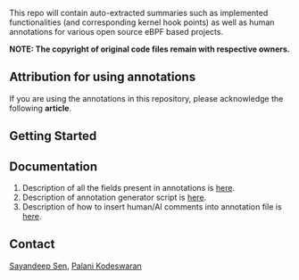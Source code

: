 This repo will contain auto-extracted summaries such as implemented functionalities (and corresponding kernel hook points) as well as human annotations for various open source eBPF based projects.

**NOTE: The copyright of original code files remain with respective owners.**
## Attribution for using annotations
If you are using the annotations in this repository, please acknowledge the following **article**.
## Getting Started
## Documentation
1. Description of all the fields present in annotations is [here](documentation.md).
2. Description of annotation generator script is [here](ANNOTATION_GENERATOR.md).
3. Description of how to insert human/AI comments into annotation file is [here](COMMENT_ADDITION.md).
## Contact
[Sayandeep Sen](https://www.github.com/sdsen), [Palani Kodeswaran](https://www.github.com/palanik1)
